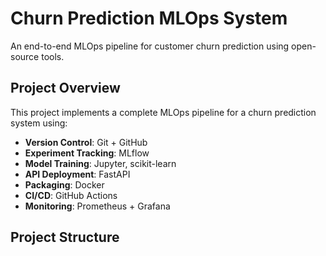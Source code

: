 # Churn Prediction MLOps System

An end-to-end MLOps pipeline for customer churn prediction using open-source tools.

## Project Overview

This project implements a complete MLOps pipeline for a churn prediction system using:
- **Version Control**: Git + GitHub
- **Experiment Tracking**: MLflow
- **Model Training**: Jupyter, scikit-learn
- **API Deployment**: FastAPI
- **Packaging**: Docker
- **CI/CD**: GitHub Actions
- **Monitoring**: Prometheus + Grafana

## Project Structure 
